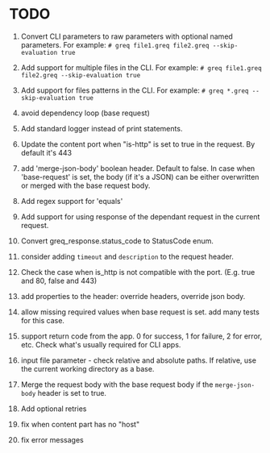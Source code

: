 # TODO

1. Convert CLI parameters to raw parameters with optional named parameters. For example:
`# greq file1.greq file2.greq --skip-evaluation true`

2. Add support for multiple files in the CLI. For example:
`# greq file1.greq file2.greq --skip-evaluation true`

3. Add support for files patterns in the CLI. For example:
`# greq *.greq --skip-evaluation true`

4. avoid dependency loop (base request)

5. Add standard logger instead of print statements.

6. Update the content port when "is-http" is set to true in the request. By default it's 443

7. add 'merge-json-body' boolean header. Default to false.
In case when 'base-request' is set, the body (if it's a JSON) can be either overwritten or merged with the base request body.

8. Add regex support for 'equals'

9. Add support for using response of the dependant request in the current request.

10. Convert greq_response.status_code to StatusCode enum.

11. consider adding `timeout` and `description` to the request header.

12. Check the case when is_http is not compatible with the port. (E.g. true and 80, false and 443)

13. add properties to the header: override headers, override json body.

14. allow missing required values when base request is set.
add many tests for this case.

15. support return code from the app. 0 for success, 1 for failure, 2 for error, etc. Check what's usually required for CLI apps.

16. input file parameter - check relative and absolute paths. If relative, use the current working directory as a base.

17. Merge the request body with the base request body if the `merge-json-body` header is set to true.

18. Add optional retries

19. fix when content part has no "host"

20. fix error messages
